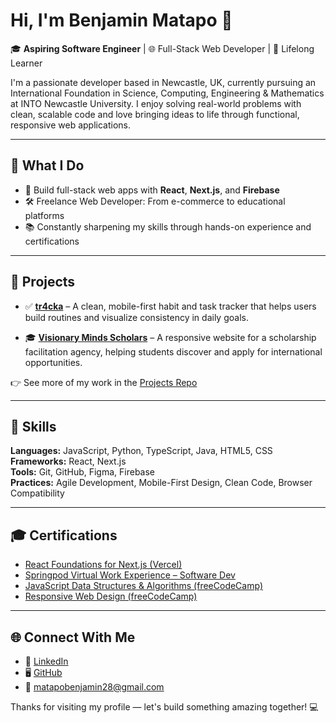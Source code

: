 # Hi, I'm Benjamin Matapo 👋

🎓 **Aspiring Software Engineer** | 🌐 Full-Stack Web Developer | 🚀 Lifelong Learner

I'm a passionate developer based in Newcastle, UK, currently pursuing an International Foundation in Science, Computing, Engineering & Mathematics at INTO Newcastle University. I enjoy solving real-world problems with clean, scalable code and love bringing ideas to life through functional, responsive web applications.

---

## 🌟 What I Do

- 🔧 Build full-stack web apps with **React**, **Next.js**, and **Firebase**
- 🛠 Freelance Web Developer: From e-commerce to educational platforms
- 📚 Constantly sharpening my skills through hands-on experience and certifications

---

## 🧪 Projects

- ✅ **[tr4cka](https://tr4cker-app.vercel.app/)** – A clean, mobile-first habit and task tracker that helps users build routines and visualize consistency in daily goals.

- 🎓 **[Visionary Minds Scholars](https://visionary-minds.vercel.app/)** – A responsive website for a scholarship facilitation agency, helping students discover and apply for international opportunities.

👉 See more of my work in the [Projects Repo](https://github.com/benjamin-matapo/projects)

---

## 🧠 Skills

**Languages:** JavaScript, Python, TypeScript, Java, HTML5, CSS  
**Frameworks:** React, Next.js  
**Tools:** Git, GitHub, Figma, Firebase  
**Practices:** Agile Development, Mobile-First Design, Clean Code, Browser Compatibility

---

## 🎓 Certifications

- [React Foundations for Next.js (Vercel)](https://nextjs.org/learn/certificate?course=react-foundations&user=63339&certId=react-foundations-63339-1748285899097)
- [Springpod Virtual Work Experience – Software Dev](https://experience.springpod.co.uk/certificates/q5werhxa9d)
- [JavaScript Data Structures & Algorithms (freeCodeCamp)](https://freecodecamp.org/certification/b_enji/javascript-algorithms-and-data-structures-v8)
- [Responsive Web Design (freeCodeCamp)](https://www.freecodecamp.org/certification/b_enji/responsive-web-design)

---

## 🌐 Connect With Me

- 🔗 [LinkedIn](https://linkedin.com/in/benjamin-matapo)
- 🖥️ [GitHub](https://github.com/benjamin-matapo)
- 📧 matapobenjamin28@gmail.com

Thanks for visiting my profile — let's build something amazing together! 💻
